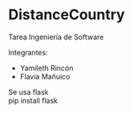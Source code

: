 # DistanceCountry
Tarea Ingeniería de Software

Integrantes:
- Yamileth Rincón
- Flavia Mañuico


Se usa flask <br>
pip install flask
